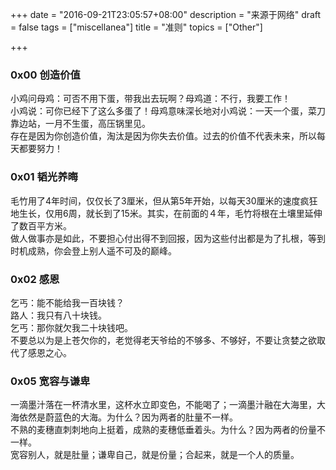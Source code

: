 +++
date = "2016-09-21T23:05:57+08:00"
description = "来源于网络"
draft = false
tags = ["miscellanea"]
title = "准则"
topics = ["Other"]

+++

### 0x00 创造价值
小鸡问母鸡：可否不用下蛋，带我出去玩啊？母鸡道：不行，我要工作！  
小鸡说：可你已经下了这么多蛋了！母鸡意味深长地对小鸡说：一天一个蛋，菜刀靠边站，一月不生蛋，高压锅里见。  
存在是因为你创造价值，淘汰是因为你失去价值。过去的价值不代表未来，所以每天都要努力！

### 0x01 韬光养晦
毛竹用了4年时间，仅仅长了3厘米，但从第5年开始，以每天30厘米的速度疯狂地生长，仅用6周，就长到了15米。其实，在前面的４年，毛竹将根在土壤里延伸了数百平方米。  
做人做事亦是如此，不要担心付出得不到回报，因为这些付出都是为了扎根，等到时机成熟，你会登上别人遥不可及的巅峰。

### 0x02 感恩
乞丐：能不能给我一百块钱？  
路人：我只有八十块钱。  
乞丐：那你就欠我二十块钱吧。  
不要总以为是上苍欠你的，老觉得老天爷给的不够多、不够好，不要让贪婪之欲取代了感恩之心。

### 0x05 宽容与谦卑
一滴墨汁落在一杯清水里，这杯水立即变色，不能喝了；一滴墨汁融在大海里，大海依然是蔚蓝色的大海。为什么？因为两者的肚量不一样。  
不熟的麦穗直刺刺地向上挺着，成熟的麦穗低垂着头。为什么？因为两者的份量不一样。  
宽容别人，就是肚量；谦卑自己，就是份量；合起来，就是一个人的质量。